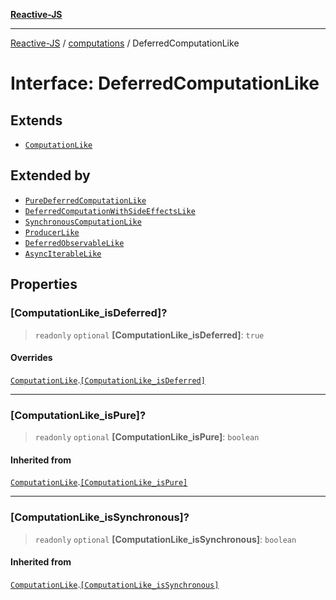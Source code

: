 [**Reactive-JS**](../../README.md)

***

[Reactive-JS](../../README.md) / [computations](../README.md) / DeferredComputationLike

# Interface: DeferredComputationLike

## Extends

- [`ComputationLike`](ComputationLike.md)

## Extended by

- [`PureDeferredComputationLike`](PureDeferredComputationLike.md)
- [`DeferredComputationWithSideEffectsLike`](DeferredComputationWithSideEffectsLike.md)
- [`SynchronousComputationLike`](SynchronousComputationLike.md)
- [`ProducerLike`](ProducerLike.md)
- [`DeferredObservableLike`](DeferredObservableLike.md)
- [`AsyncIterableLike`](AsyncIterableLike.md)

## Properties

### \[ComputationLike\_isDeferred\]?

> `readonly` `optional` **\[ComputationLike\_isDeferred\]**: `true`

#### Overrides

[`ComputationLike`](ComputationLike.md).[`[ComputationLike_isDeferred]`](ComputationLike.md#computationlike_isdeferred)

***

### \[ComputationLike\_isPure\]?

> `readonly` `optional` **\[ComputationLike\_isPure\]**: `boolean`

#### Inherited from

[`ComputationLike`](ComputationLike.md).[`[ComputationLike_isPure]`](ComputationLike.md#computationlike_ispure)

***

### \[ComputationLike\_isSynchronous\]?

> `readonly` `optional` **\[ComputationLike\_isSynchronous\]**: `boolean`

#### Inherited from

[`ComputationLike`](ComputationLike.md).[`[ComputationLike_isSynchronous]`](ComputationLike.md#computationlike_issynchronous)
